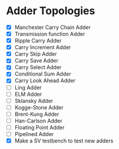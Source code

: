 # Adder Topologies

- [x] Manchester Carry Chain Adder
- [x] Transmission function Adder
- [x] Ripple Carry Adder
- [x] Carry Increment Adder
- [x] Carry Skip Adder
- [x] Carry Save Adder
- [x] Carry Select Adder
- [x] Conditional Sum Adder
- [x] Carry Look Ahead Adder
- [ ] Ling Adder
- [ ] ELM Adder
- [ ] Sklansky Adder
- [ ] Kogge-Stone Adder
- [ ] Brent-Kung Adder
- [ ] Han-Carlson Adder
- [ ] Floating Point Adder
- [ ] Pipelined Adder
- [x] Make a SV testbench to test new adders
